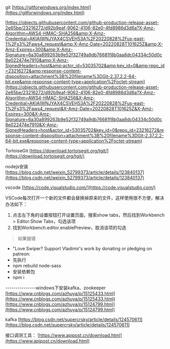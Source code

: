 

git
[https://gitforwindows.org/index.html](https://gitforwindows.org/index.html)

[https://objects.githubusercontent.com/github-production-release-asset-2e65be/23216272/d92b9eaf-9062-4106-82e0-4fd8986d3d6a?X-Amz-Algorithm=AWS4-HMAC-SHA256&amp;X-Amz-Credential=AKIAIWNJYAX4CSVEH53A%2F20220828%2Fus-east-1%2Fs3%2Faws4_request&amp;X-Amz-Date=20220828T101625Z&amp;X-Amz-Expires=300&amp;X-Amz-Signature=6a30a899263b9e52f32749a9db76681f8b0aa8dc04334c50d0c8e022474e7910&amp;X-Amz-SignedHeaders=host&amp;actor_id=53035702&amp;key_id=0&amp;repo_id=23216272&amp;response-content-disposition=attachment%3B%20filename%3DGit-2.37.2.2-64-bit.exe&amp;response-content-type=application%2Foctet-stream](https://objects.githubusercontent.com/github-production-release-asset-2e65be/23216272/d92b9eaf-9062-4106-82e0-4fd8986d3d6a?X-Amz-Algorithm=AWS4-HMAC-SHA256&X-Amz-Credential=AKIAIWNJYAX4CSVEH53A%2F20220828%2Fus-east-1%2Fs3%2Faws4_request&X-Amz-Date=20220828T101625Z&X-Amz-Expires=300&X-Amz-Signature=6a30a899263b9e52f32749a9db76681f8b0aa8dc04334c50d0c8e022474e7910&X-Amz-SignedHeaders=host&actor_id=53035702&key_id=0&repo_id=23216272&response-content-disposition=attachment%3B%20filename%3DGit-2.37.2.2-64-bit.exe&response-content-type=application%2Foctet-stream)

TortoiseGit
[https://download.tortoisegit.org/tgit/](https://download.tortoisegit.org/tgit/)

nodejs安装
[https://blog.csdn.net/weixin_52799373/article/details/123840137](https://blog.csdn.net/weixin_52799373/article/details/123840137)

vscode
[https://code.visualstudio.com/](https://code.visualstudio.com/)

VSCode每次打开一个新的文件都会替换掉原来的文件，这样使用很不方便，解决办法如下：
1. 点击左下角的设置按钮打开设置页面，搜索show tabs，然后找到Workbench > Editor:Show Tabs，勾选该项
2. 找到Workbench.editor.enablePreview，取消该项的勾选

>如果报错
- "Love Swiper? Support Vladimir's work by donating or pledging on patreon:
- 先执行
- npm rebuild node-sass
- 安装依赖包
- npm i

---------------windows下安装kafka、zookeeper
[https://www.cnblogs.com/azhuya/p/15125433.html](https://www.cnblogs.com/azhuya/p/15125433.html)
[https://www.cnblogs.com/azhuya/p/15124799.html](https://www.cnblogs.com/azhuya/p/15124799.html)

kafka
[https://blog.csdn.net/supercrsky/article/details/124570611](https://blog.csdn.net/supercrsky/article/details/124570611)

接口调测工具：
[https://www.apipost.cn/download.html](https://www.apipost.cn/download.html)
